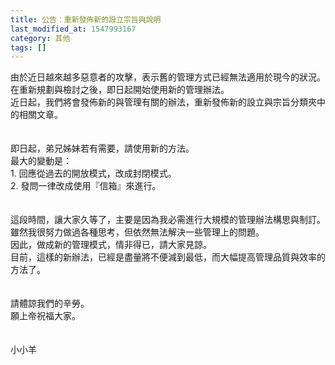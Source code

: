 ```yaml
---
title: 公告：重新發佈新的設立宗旨與說明
last_modified_at: 1547993167
category: 其他
tags: []
---
```


由於近日越來越多惡意者的攻擊，表示舊的管理方式已經無法適用於現今的狀況。<br>在重新規劃與檢討之後，即日起開始使用新的管理辦法。<br><!--more-->近日起，我們將會發佈新的與管理有關的辦法，重新發佈新的設立與宗旨分類夾中的相關文章。<br><br><br>即日起，弟兄姊妹若有需要，請使用新的方法。<br>最大的變動是：<br>1.	回應從過去的開放模式，改成封閉模式。<br>2.	發問一律改成使用『信箱』來進行。<br><br><br>這段時間，讓大家久等了，主要是因為我必需進行大規模的管理辦法構思與制訂。<br>雖然我很努力做過各種思考，但依然無法解決一些管理上的問題。<br>因此，做成新的管理模式，情非得已，請大家見諒。<br>目前，這樣的新辦法，已經是盡量將不便減到最低，而大幅提高管理品質與效率的方法了。<br><br><br>請體諒我們的辛勞。<br>願上帝祝福大家。<br><br><br>小小羊
